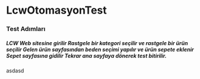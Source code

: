 # LcwOtomasyonTest

<h3>Test Adımları</h3>
<h5>LCW Web sitesine girilir
Rastgele bir kategori seçilir ve rastgele bir ürün seçilir
Gelen ürün sayfasından beden seçimi yapılır ve ürün sepete eklenir
Sepet sayfasına gidilir
Tekrar ana sayfaya dönerek test bitirilir.</h5>
<p>asdasd</p>


